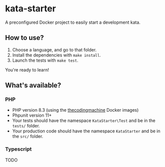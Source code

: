 # kata-starter

A preconfigured Docker project to easily start a development kata.

## How to use?

1. Choose a language, and go to that folder.
2. Install the dependencies with `make install`.
3. Launch the tests with `make test`.

You're ready to learn!

## What's available?

### PHP

- PHP version 8.3 (using the [thecodingmachine](https://github.com/thecodingmachine/docker-images-php) Docker images)
- Phpunit version 11+
- Your tests should have the namespace `KataStarter\Test` and be in the `tests/` folder.
- Your production code should have the namespace `KataStarter` and be in the `src/` folder.

### Typescript

TODO
